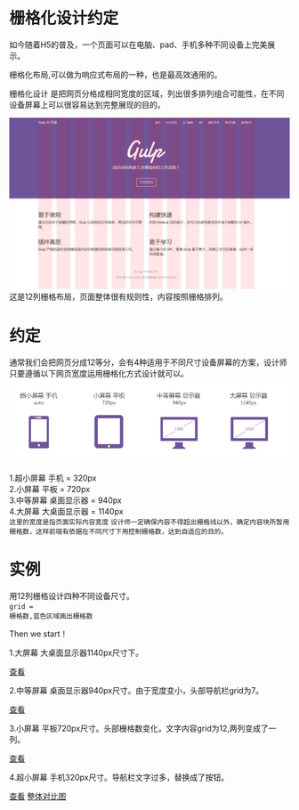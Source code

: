 栅格化设计约定
=================

如今随着H5的普及，一个页面可以在电脑、pad、手机多种不同设备上完美展示。

栅格化布局,可以做为响应式布局的一种，也是最高效通用的。

栅格化设计 是把网页分格成相同宽度的区域，列出很多排列组合可能性，在不同设备屏幕上可以很容易达到完整展现的目的。

![ABC](https://raw.githubusercontent.com/ColdXu/grid-design/master/img/11.gif) 
这是12列栅格布局，页面整体很有规则性，内容按照栅格排列。


约定
=================

通常我们会把网页分成12等分，会有4种适用于不同尺寸设备屏幕的方案，设计师只要遵循以下网页宽度运用栅格化方式设计就可以。
![ABC](https://raw.githubusercontent.com/ColdXu/grid-design/master/img/icon.gif) 

1.超小屏幕 手机 = 320px</br>
2.小屏幕 平板 = 720px</br>
3.中等屏幕 桌面显示器 = 940px</br>
4.大屏幕 大桌面显示器 = 1140px</br>
<code>这里的宽度是指页面实际内容宽度</code>
<code>设计师一定确保内容不得超出栅格线以外，确定内容块所暂用栅格数，这样前端有依据在不同尺寸下用控制栅格数，达到自适应的目的。</code>


实例
=================
用12列栅格设计四种不同设备尺寸。</br>
<code>grid = 栅格数,蓝色区域画出栅格数</code>


Then we start！


1.大屏幕 大桌面显示器1140px尺寸下。

<a href="https://raw.githubusercontent.com/ColdXu/grid-design/master/img/1.gif" target="_blank">查看</a>


2.中等屏幕 桌面显示器940px尺寸。由于宽度变小，头部导航栏grid为7。

<a href="https://raw.githubusercontent.com/ColdXu/grid-design/master/img/2.gif" target="_blank">查看</a>



3.小屏幕 平板720px尺寸。头部栅格数变化，文字内容grid为12,两列变成了一列。

<a href="https://raw.githubusercontent.com/ColdXu/grid-design/master/img/3.gif" target="_blank">查看</a>



4.超小屏幕 手机320px尺寸。导航栏文字过多，替换成了按钮。

<a href="https://raw.githubusercontent.com/ColdXu/grid-design/master/img/4.gif" target="_blank">查看</a>
<a href="https://raw.githubusercontent.com/ColdXu/grid-design/master/img/设计.gif" target="_blank">整体对比图</a>



